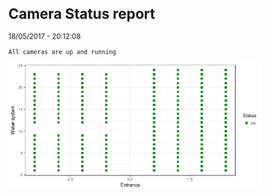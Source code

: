 Camera Status report
================
18/05/2017 - 20:12:08

    All cameras are up and running

![](camreport_files/figure-markdown_github/unnamed-chunk-2-1.png)
